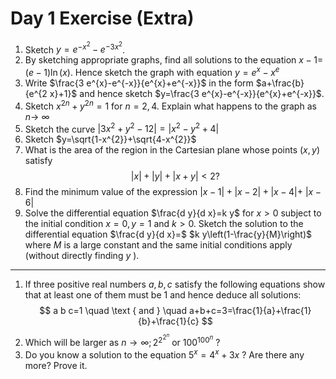 # Day 1 Exercise (Extra)
1. Sketch $y=e^{-x^{2}}-e^{-3 x^{2}}$.
2. By sketching appropriate graphs, find all solutions to the equation $x-1=$ $(e-1) \ln (x)$. Hence sketch the graph with equation $y=e^{x}-x^{e}$
3. Write $\frac{3 e^{x}-e^{-x}}{e^{x}+e^{-x}}$ in the form $a+\frac{b}{e^{2 x}+1}$ and hence sketch $y=\frac{3 e^{x}-e^{-x}}{e^{x}+e^{-x}}$.
4. Sketch $x^{2 n}+y^{2 n}=1$ for $n=2,4$. Explain what happens to the graph as $n \rightarrow$ $\infty$
5. Sketch the curve $\left|3 x^{2}+y^{2}-12\right|=\left|x^{2}-y^{2}+4\right|$
6. Sketch $y=\sqrt{1-x^{2}}+\sqrt{4-x^{2}}$
7. What is the area of the region in the Cartesian plane whose points $(x, y)$ satisfy
$$
|x|+|y|+|x+y|<2 ?
$$
8. Find the minimum value of the expression $|x-1|+|x-2|+|x-4|+$ $|x-6|$
9. Solve the differential equation $\frac{d y}{d x}=k y$ for $x>0$ subject to the initial condition $x=0, y=1$ and $k>0$. Sketch the solution to the differential equation $\frac{d y}{d x}=$ $k y\left(1-\frac{y}{M}\right)$ where $M$ is a large constant and the same initial conditions apply (without directly finding $y$ ).
---

1. If three positive real numbers $a, b, c$ satisfy the following equations show that at least one of them must be 1 and hence deduce all solutions:
$$
a b c=1 \quad \text { and } \quad a+b+c=3=\frac{1}{a}+\frac{1}{b}+\frac{1}{c}
$$
2. Which will be larger as $n \rightarrow \infty ; 2^{2^{2^{n}}}$ or $100^{100^{n}}$ ?
3. Do you know a solution to the equation $5^{x}=4^{x}+3 x$ ? Are there any more? Prove it.